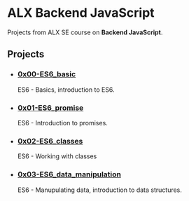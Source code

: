 # ALX Backend JavaScript

Projects from ALX SE course on **Backend JavaScript**.

## Projects
- ### [0x00-ES6_basic](https://github.com/10thcode/alx-backend-javascript/tree/main/0x00-ES6_basic)
    ES6 - Basics, introduction to ES6.

- ### [0x01-ES6_promise](https://github.com/10thcode/alx-backend-javascript/tree/main/0x01-ES6_promise)
    ES6 - Introduction to promises.

- ### [0x02-ES6_classes](https://github.com/10thcode/alx-backend-javascript/tree/main/0x02-ES6_classes)
    ES6 - Working with classes

- ### [0x03-ES6_data_manipulation](https://github.com/10thcode/alx-backend-javascript/tree/main/0x03-ES6_data_manipulation)
    ES6 - Manupulating data, introduction to data structures.
